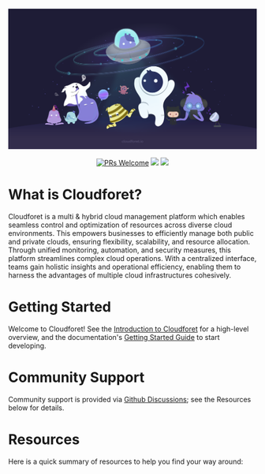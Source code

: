 <p align="center">
  <img width="2051" alt="docs-thumbnail" src="https://raw.githubusercontent.com/cloudforet-io/artwork/5a4a89390cd7bcc71ad2b5b79e0a77f1680f7b9c/illustrations/wonny-and-friends.png">
</p>

<p align="center">
  <a href='http://makeapullrequest.com'><img alt='PRs Welcome' src='https://img.shields.io/badge/PRs-welcome-brightgreen.svg?style=shields'/></a>
  <a href="https://bestpractices.coreinfrastructure.org/projects/7555"><img src="https://bestpractices.coreinfrastructure.org/projects/7555/badge"></a>
  <a href="https://github.com/cloudforet-io/charts"><img src="https://img.shields.io/github/v/release/cloudforet-io/charts"></a>
</p>

# What is Cloudforet?

Cloudforet is a multi & hybrid cloud management platform which enables seamless control and optimization of resources across diverse cloud environments. This empowers businesses to efficiently manage both public and private clouds, ensuring flexibility, scalability, and resource allocation. Through unified monitoring, automation, and security measures, this platform streamlines complex cloud operations. With a centralized interface, teams gain holistic insights and operational efficiency, enabling them to harness the advantages of multiple cloud infrastructures cohesively.

# Getting Started

Welcome to Cloudforet! See the [Introduction to Cloudforet] for a high-level overview, and the documentation's [Getting Started Guide] to start developing.

# Community Support

Community support is provided via [Github Discussions]; see the Resources below for details.

# Resources

Here is a quick summary of resources to help you find your way around:

[Introduction to Cloudforet]: https://docs.google.com/presentation/d/1Lh8yaXcARhcAi4ewwpl-WIh0Au12GwbbhTUbgdbvXnk/edit?usp=sharing
[Getting Started Guide]: https://cloudforet.io/docs/setup_operation/quick_install/
[Github Discussions]: https://github.com/orgs/cloudforet-io/discussions
